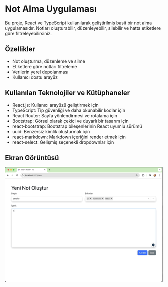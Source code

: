 <h1>Not Alma Uygulaması</h1>

Bu proje, React ve TypeScript kullanılarak geliştirilmiş basit bir not alma uygulamasıdır. Notları oluşturabilir, düzenleyebilir, silebilir ve hatta etiketlere göre filtreleyebilirsiniz.

<h2>Özellikler</h2>

- Not oluşturma, düzenleme ve silme
- Etiketlere göre notları filtreleme
- Verilerin yerel depolanması
- Kullanıcı dostu arayüz

<h2>Kullanılan Teknolojiler ve Kütüphaneler</h2>

- React.js: Kullanıcı arayüzü geliştirmek için
- TypeScript: Tip güvenliği ve daha okunabilir kodlar için
- React Router: Sayfa yönlendirmesi ve rotalama için
- Bootstrap: Görsel olarak çekici ve duyarlı bir tasarım için
- react-bootstrap: Bootstrap bileşenlerinin React uyumlu sürümü
- uuid: Benzersiz kimlik oluşturmak için
- react-markdown: Markdown içeriğini render etmek için
- react-select: Gelişmiş seçenekli dropdownlar için

<h2>Ekran Görüntüsü</h2>

![](notes.gif)

